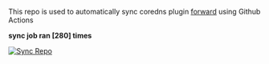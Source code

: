 This repo is used to automatically sync coredns plugin [forward](https://github.com/QZLin/forward) using Github Actions

**sync job ran [280] times**

[![Sync Repo](https://github.com/QZLin/coredns-extract/actions/workflows/sync.yaml/badge.svg)](https://github.com/QZLin/coredns-extract/actions/workflows/sync.yaml)

